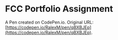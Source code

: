 # FCC Portfolio Assignment

A Pen created on CodePen.io. Original URL: [https://codepen.io/RalexM/pen/qBXBJEp](https://codepen.io/RalexM/pen/qBXBJEp).


